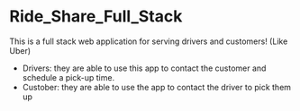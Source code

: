 # Ride_Share_Full_Stack


This is a full stack web application for serving drivers and customers! (Like Uber)

* Drivers: they are able to use this app to contact the customer and schedule a pick-up time.
* Custober: they are able to use the app to contact the driver to pick them up
